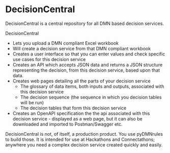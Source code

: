 # DecisionCentral
DecisionCentral is a central repository for all DMN based decision services.  

DecisionCentral  
* Lets you upload a DMN compliant Excel workbook
* Will create a decision service from that DMN compliant workbook
* Creates a user interface so that you can enter values and check specific use cases for this decision service
* Creates an API which accepts JSON data and returns a JSON structure representing the decision, from this decision service, based upon that data.
* Creates web pages detailing all the parts of your decision service
  - The glossary of data items, both inputs and outputs, associated with this decision service
  - The decision sequence (the sequence in which you decision tables will be run)
  - The decision tables that form this decision service
* Creates an OpenAPI specification the the api associated with this decision service - displayed as a web page, but it can also be downloaded and imported to Postman/Swagger etc.

DecisionCentral is not, of itself, a production product. You use pyDMNrules to build those. It is intended for use at Hackathons and Connectathons; anywhere you need a complex decision service created quickly and easily.
